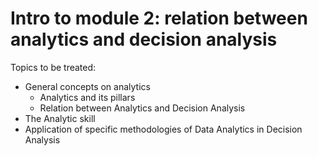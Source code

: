 # Intro to module 2: relation between analytics and decision analysis

Topics to be treated:

* General concepts on analytics
    * Analytics and its pillars
    * Relation between Analytics and Decision Analysis
* The Analytic skill
* Application of specific methodologies of Data Analytics in Decision Analysis
